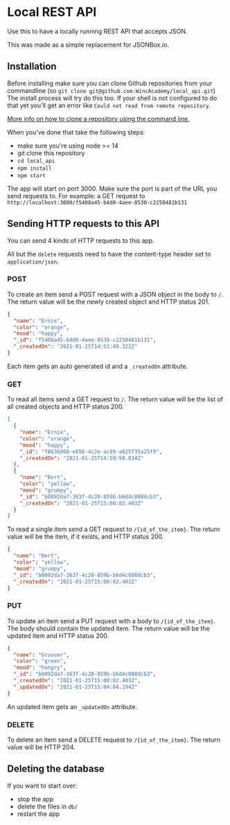 # Local REST API

Use this to have a locally running REST API that accepts JSON.

This was made as a simple replacement for JSONBox.io.

## Installation

Before installing make sure you can clone Github repositories from your
commandline (so `git clone git@github.com:WincAcademy/local_api.git`) The
install process will try do this too. If your shell is not configured to do that
yet you'll get an error like `Could not read from remote repository`.

[More info on how to clone a repository using the command
line.](https://docs.github.com/en/github/creating-cloning-and-archiving-repositories/cloning-a-repository#cloning-a-repository-using-the-command-line)

When you've done that take the following steps:

- make sure you're using node >= 14
- git clone this repository
- `cd local_api`
- `npm install`
- `npm start`

The app will start on port 3000. Make sure the port is part of the URL you send
requests to. For example: a GET request to
`http://localhost:3000/f5408a45-b4d0-4aee-8530-c2250481b131`

## Sending HTTP requests to this API

You can send 4 kinds of HTTP requests to this app.

All but the `delete` requests need to have the content-type header set to
`application/json`.

### POST

To create an item send a POST request with a JSON object in the body to `/`. The
return value will be the newly created object and HTTP status 201.

```json
{
  "name": "Ernie",
  "color": "orange",
  "mood": "happy",
  "_id": "f5408a45-b4d0-4aee-8530-c2250481b131",
  "_createdOn": "2021-01-25T14:53:49.322Z"
}
```

Each item gets an auto generated id and a `_createdOn` attribute.

### GET

To read all items send a GET request to `/`. The return value will be the list
of all created objects and HTTP status 200.

```json
[
  {
    "name": "Ernie",
    "color": "orange",
    "mood": "happy",
    "_id": "f8636d68-e656-4c2e-ac99-a625f35a25f9",
    "_createdOn": "2021-01-25T14:59:50.834Z"
  },
  {
    "name": "Bert",
    "color": "yellow",
    "mood": "grumpy",
    "_id": "b0092da7-363f-4c20-859b-b6d4c008dcb3",
    "_createdOn": "2021-01-25T15:00:02.403Z"
  }
]
```

To read a single item send a GET request to `/{id_of_the_item}`. The return
value will be the item, if it exists, and HTTP status 200.

```json
{
  "name": "Bert",
  "color": "yellow",
  "mood": "grumpy",
  "_id": "b0092da7-363f-4c20-859b-b6d4c008dcb3",
  "_createdOn": "2021-01-25T15:00:02.403Z"
}
```

### PUT

To update an item send a PUT request with a body to `/{id_of_the_item}`. The
body should contain the updated item. The return value will be the updated item
and HTTP status 200.

```json
{
  "name": "Groover",
  "color": "green",
  "mood": "hungry",
  "_id": "b0092da7-363f-4c20-859b-b6d4c008dcb3",
  "_createdOn": "2021-01-25T15:00:02.403Z",
  "_updatedOn": "2021-01-25T15:04:04.194Z"
}
```

An updated item gets an `_updatedOn` attribute.

### DELETE

To delete an item send a DELETE request to `/{id_of_the_item}`. The return value
will be HTTP 204.

## Deleting the database

If you want to start over:

- stop the app
- delete the files in `db/`
- restart the app
